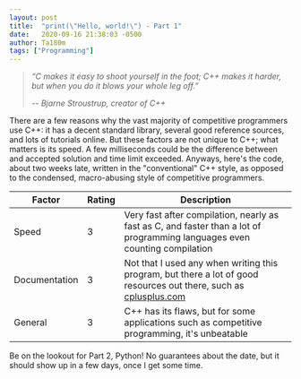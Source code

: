 ```yaml
---
layout: post
title:  "print(\"Hello, world!\") - Part 1"
date:   2020-09-16 21:38:03 -0500
author: Ta180m
tags: ["Programming"]
---
```


> *“C makes it easy to shoot yourself in the foot; C++ makes it harder, but when you do it blows your whole leg off.”*
>
> *-- Bjarne Stroustrup, creator of C++*

There are a few reasons why the vast majority of competitive programmers use C++: it has a decent standard library, several good reference sources, and lots of tutorials online. But these factors are not unique to C++; what matters is its speed. A few milliseconds could be the difference between and accepted solution and time limit exceeded. Anyways, here's the code, about two weeks late, written in the "conventional" C++ style, as opposed to the condensed, macro-abusing style of competitive programmers.


<script src="https://emgithub.com/embed.js?target=https%3A%2F%2Fgithub.com%2FTa180m%2Fprint-Hello-World-%2Fblob%2Fmaster%2Ftest.cpp&style=hybrid&showBorder=on&showLineNumbers=on&showFileMeta=on"></script>

| Factor | Rating | Description |
| --- | --- | --- |
| Speed | 3 | Very fast after compilation, nearly as fast as C, and faster than a lot of programming languages even counting compilation |
| Documentation | 3 | Not that I used any when writing this program, but there a lot of good resources out there, such as [cplusplus.com](www.cplusplus.com) |
| General | 3 | C++ has its flaws, but for some applications such as competitive programming, it's unbeatable |


Be on the lookout for Part 2, Python! No guarantees about the date, but it should show up in a few days, once I get some time.
